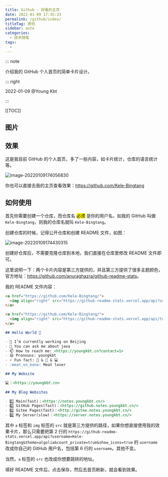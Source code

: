 ```yaml
---
title: Github - 好看的主页
date: 2022-01-09 17:35:33
permalink: /github/index/
titleTag: 原创
sidebar: auto
categories: 
  - 技术随笔
tags: 
  - 
---
```


::: note

介绍我的 GitHub 个人首页的简单卡片设计。

::: right

2022-01-09 @Young Kbt

:::

[[TOC]]



## 图片

## 效果

这是我目前 GitHub 的个人首页，多了一些内容，如卡片统计，仓库的语言统计等。

![image-20220109174056830](https://fastly.jsdelivr.net/gh/Kele-Bingtang/static/img/github/20220109174059.png)

你也可以直接去我的主页查看效果：<https://github.com/Kele-Bingtang>

## 如何使用

首先你需要创建一个仓库，而仓库名 <mark>必须</mark> 是你的用户名，如我的 GitHub 叫做 `Kele-Bingtang`，则我的仓库名就叫 `Kele-Bingtang`。

创建仓库的时候，记得公开仓库和创建 README 文件，如图：

![image-20220109174430315](https://fastly.jsdelivr.net/gh/Kele-Bingtang/static/img/github/20220109174431.png)

创建好仓库后，不需要克隆仓库到本地，我们直接在仓库里修改 README 文件即可。

这里说明一下：两个卡片内容是第三方提供的，并且第三方提供了很多主题颜色，官方地址：<https://github.com/anuraghazra/github-readme-stats>。

我的 README 文件内容：

```md
<a href="https://github.com/Kele-Bingtang/">
  <img align="right" src="https://github-readme-stats.vercel.app/api?username=Kele-Bingtang&theme=algolia&count_private=true&show_icons=true" />
</a>

<a href="https://github.com/Kele-Bingtang/">
  <img align="right" src="https://github-readme-stats.vercel.app/api/top-langs/?username=Kele-Bingtang&layout=compact" />
</a>

## Hello World 👋

- 🔭 I’m currently working on Beijing
- 💬 You can ask me about java
- 📫 How to reach me: <https://youngkbt.cn?contact=1>
- 😄 Pronouns: youngkbt
- ⚡ Fun fact: 🏀 & 🏃‍ & 💻
- :meat_on_bone: Meat lover

## My Website

💻：<https://youngkbt.cn>
  
## My Blog Websites

- 1️⃣ Main(fast)：<https://notes.youngkbt.cn/>
- 2️⃣ GitHub Pages(fast)：<https://github.notes.youngkbt.cn/>
- 3️⃣ Gitee Pages(fast)：<http://gitee.notes.youngkbt.cn/>
- 4️⃣ My Server(slow)：<https://server.notes.youngkbt.cn/>
```

其中 `a` 标签和 `img` 标签的 `src` 就是第三方提供的路径，如果你想直接使用我的效果卡片，那么只需要把第 2 行的 `https://github-readme-stats.vercel.app/api?username=Kele-Bingtang&theme=algolia&count_private=true&show_icons=true` 的 `username` 改成你自己的 GitHub 用户名，包括第 6 行的 `username`。其他不变。

当然，`a` 标签的 `src` 也改成你想要跳转的地址。



填好 README 文件后，点击保存，然后去首页刷新，就会看到效果。
